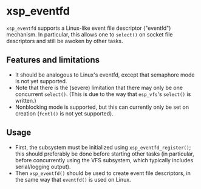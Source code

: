 # xsp_eventfd

`xsp_eventfd` supports a Linux-like event file descriptor ("eventfd") mechanism.
In particular, this allows one to `select()` on socket file descriptors and
still be awoken by other tasks.

## Features and limitations

*   It should be analogous to Linux's eventfd, except that semaphore mode is not
    yet supported.
*   Note that there is the (severe) limitation that there may only be one
    concurrent `select()`. (This is due to the way that `esp_vfs`'s `select()`
    is written.)
*   Nonblocking mode is supported, but this can currently only be set on
    creation (`fcntl()` is not yet supported).

## Usage

*   First, the subsystem must be initialized using `xsp_eventfd_register()`;
    this should preferably be done before starting other tasks (in particular,
    before concurrently using the VFS subsystem, which typically includes
    serial/logging output).
*   Then `xsp_eventfd()` should be used to create event file descriptors, in the
    same way that `eventfd()` is used on Linux.
